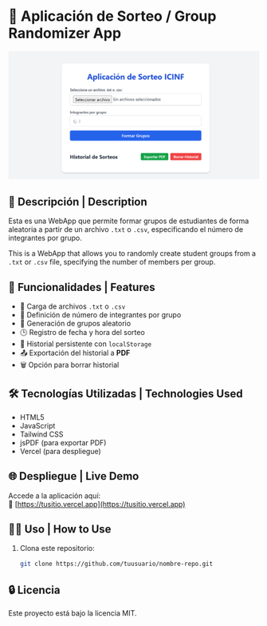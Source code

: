 # 🎲 Aplicación de Sorteo / Group Randomizer App

![Vista previa de la aplicación](./assets/screenshot.png)

## 📌 Descripción | Description

Esta es una WebApp que permite formar grupos de estudiantes de forma aleatoria a partir de un archivo `.txt` o `.csv`, especificando el número de integrantes por grupo.

This is a WebApp that allows you to randomly create student groups from a `.txt` or `.csv` file, specifying the number of members per group.

## 🚀 Funcionalidades | Features

- 📂 Carga de archivos `.txt` o `.csv`
- 🔢 Definición de número de integrantes por grupo
- 🎯 Generación de grupos aleatorio
- 🕒 Registro de fecha y hora del sorteo
- 💾 Historial persistente con `localStorage`
- 📤 Exportación del historial a **PDF**
- 🗑️ Opción para borrar historial

## 🛠️ Tecnologías Utilizadas | Technologies Used

- HTML5
- JavaScript
- Tailwind CSS
- jsPDF (para exportar PDF)
- Vercel (para despliegue)

## 🌐 Despliegue | Live Demo

Accede a la aplicación aquí:  
🔗 [https://tusitio.vercel.app](https://tusitio.vercel.app)

## 🧑‍💻 Uso | How to Use

1. Clona este repositorio:
   ```bash
   git clone https://github.com/tuusuario/nombre-repo.git

## 🔒 Licencia
Este proyecto está bajo la licencia MIT.
